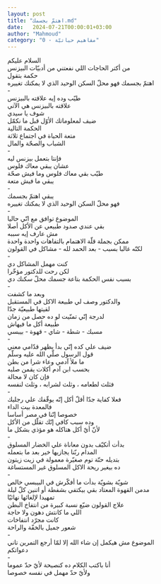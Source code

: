 ```yaml
---
layout: post
title: "اهتمّ بجسمك.md"
date:   2024-07-21T00:00:01+03:00
author: "Mahmoud"
category: "0 - مفاهيم حياتيّة"
---
```

السلام عليكم\
من أكتر الحاجات اللي نفعتني من أدبيّات البيزنس\
حكمة بتقول\
اهتمّ بجسمك فهو محلّ السكن الوحيد الذي لا يمكنك
تغييره\
-\
طيّب وده إيه علاقته بالبيزنس\
علاقته بالبيزنس هي الآتي\
شوف يا سيدي\
ضيف لمعلوماتك الأوّل قبل ما نكمّل\
الحكمة التالية\
متعة الحياة في اجتماع ثلاثة\
الشباب والصحّة والمال\
-\
فإنتا بتعمل بيزنس ليه\
عشان يبقي معاك فلوس\
طيّب بقي معاك فلوس وما فيش صحّة\
يبقي ما فيش متعة\
-\
يبقي اهتمّ بجسمك\
فهو محلّ السكن الوحيد الذي لا يمكنك تغييره\
-\
الموضوع توافق مع انّي حاليا\
بقي عندي صدود طبيعي عن الأكل أصلا\
مش عارف إيه سببه\
ممكن بجملة قلّة الاهتمام بالتفاهات واحدة واحدة\
لكنّه غالبا بسبب - بعد الحمد لله - مشاكل في
القولون\
-\
كنت مهمل المشاكل دي\
لكن رحت للدكتور مؤخّرا\
بسبب نفس الحكمة بتاعة جسمك محلّ سكنك دي\
-\
وبعد ما كشفت\
والدكتور وصف لي طبيعة الاكل في المستقبل\
لقيتها طبيعيّة جدّا\
لدرجة إنّي تمنّيت لو ده حصل من زمان\
طبيعة أكل ما فيهاش\
مسبك - شطة - شاي - قهوة - بيبسي\
-\
ضيف علي كده إنّي بدأ يظهر قدّامي معني\
قول الرسول صلّي الله عليه وسلّم\
ما ملأ آدمي وعاء شرا من بطن\
بحسب ابن آدم أكلات يقمن صلبه\
فإن كان لا محالة\
فثلث لطعامه ، وثلث لشرابه ، وثلث لنفسه\
-\
فعلا كفاية جدّا أقلّ أكل إنّه يوقّفك علي رجليك\
فالمعدة بيت الداء\
خصوصا إنّنا في مصر أساسا\
وده سبب كافي إنّك تقلّل من الأكل\
لأنّ أيّ أكل هتاكله هو مؤذي بشكل ما\
-\
بدأت أتكيّف بدون معاناة علي الخضار المسلوق\
المدام ربّنا يجازيها خير بعد ما بتعمله\
بتديله حتّة توم صغيّرة معمولة في زيت زيتون\
ده بيغير ريحة الاكل المسلوق غير المستساغة\
-\
شويّة بشويّة بدأت ما أفكّرش في البيبسي خالص\
مدمن القهوة المعتاد بقي بيكتفي بشفطة أو اتنين كلّ
ليلة\
تمهيدا لإلغائها نهائيّا\
علاج القولون ضيّع نسبة كبيرة من انتفاخ البطن\
اللي ما كانتش دهون ولا حاجة\
كانت مجرّد انتفاخات\
شعور جميل بالخفّة والراحة\
-\
الموضوع مش هيكمل إن شاء الله إلا لمّا أرجع التمرين
تاني\
دعواتكم\
-\
أنا باكتب الكلام ده كنصيحة لأيّ حدّ عموما\
ولأيّ حدّ مهمل في نفسه خصوصا

